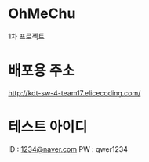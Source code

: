 # OhMeChu

1차 프로젝트

# 배포용 주소
http://kdt-sw-4-team17.elicecoding.com/

# 테스트 아이디
ID : 1234@naver.com
PW : qwer1234
